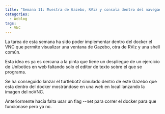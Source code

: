 ```yaml
---
title: "Semana 11: Muestra de Gazebo, RViz y consola dentro del navegador web del docker"
categories:
  - Weblog
tags:
  - VNC
---
```


La tarea de esta semana ha sido poder implementar dentro del docker el VNC que permite visualizar una ventana de Gazebo, otra de RViz y una shell común.

Esta idea es ya es cercana a la pinta que tiene un despliegue de un ejercicio de Unibotics en web faltando solo el editor de texto sobre el que se programa.

Se ha conseguido lanzar el turtlebot2 simulado dentro de este Gazebo que esta dentro del docker mostrándose en una web en local lanzando la imagen del noVNC.

Anteriormente hacía falta usar un flag --net para correr el docker para que funcionase pero ya no.



